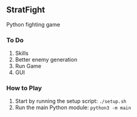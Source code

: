 ## StratFight

Python fighting game

### To Do

1) Skills
2) Better enemy generation
3) Run Game
4) GUI


### How to Play

1) Start by running the setup script: ``` ./setup.sh ```
2) Run the main Python module: ``` python3 -m main ```